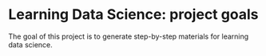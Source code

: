 # Learning Data Science: project goals

The goal of this project is to generate step-by-step materials
for learning data science.
